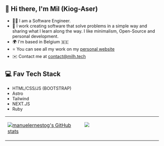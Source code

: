 ## 👋 Hi there, I'm Mil (Kiog-Aser)

- 👨‍💻 I am a Software Engineer.
- 🚀 I work creating software that solve problems in a simple way and sharing what I learn along the way. I like minimalism, Open-Source and personal development. 
- 🌍 I'm based in Belgium 🇧🇪
- ⭐️ You can see all my work on my [personal website](https://www.milh.tech) 
- ✉️ Contact me at contact@milh.tech
  


## 💻️ Fav Tech Stack

- HTML/CSS/JS (BOOTSTRAP)
- Astro
- Tailwind
- NEXT.JS
- Ruby


<table><tr><td valign="top" width="50%">

<a href="http://www.github.com/Kiog-Aser"><img src="https://github-readme-stats.vercel.app/api?username=Kiog-Aser&show_icons=true&hide=&count_private=true&title_color=0891b2&text_color=64748b&icon_color=0891b2&bg_color=ffffff&hide_border=true&show_icons=true" alt="manuelernestog's GitHub stats" /></a>
 
</td><td valign="top" width="50%">


<a href="http://www.github.com/Kiog-Aser"><img src="https://github-readme-streak-stats.herokuapp.com/?user=Kiog-Aser&stroke=64748b&background=ffffff&ring=0891b2&fire=0891b2&currStreakNum=64748b&currStreakLabel=0891b2&sideNums=64748b&sideLabels=64748b&dates=64748b&hide_border=true" /></a>
 
</tr></tr></table> 

